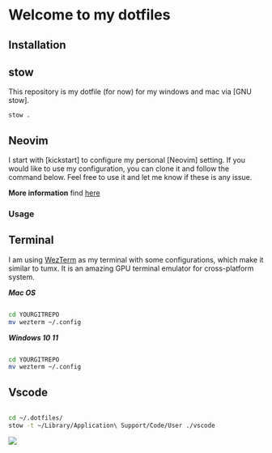 # Welcome to my dotfiles

## Installation

## stow

This repository is my dotfile (for now) for my windows and mac via [GNU stow].

```bash
stow .

```

## Neovim
I start with [kickstart] to configure my personal [Neovim] setting. If you would like to use my configuration, you can clone it and follow the command below. Feel free to use it and let me know if these is any issue.

**More information** find [here](/.config/nvim/readme.md)

### Usage
## Terminal
I am using [WezTerm](https://wezfurlong.org/wezterm/) as my terminal with some configurations, which make it similar to tumx. It is an amazing GPU terminal emulator for cross-platform system.

**_Mac OS_**

```bash

cd YOURGITREPO
mv wezterm ~/.config

```

_**Windows 10 11**_

```bash

cd YOURGITREPO
mv wezterm ~/.config

```

## Vscode

```bash

cd ~/.dotfiles/
stow -t ~/Library/Application\ Support/Code/User ./vscode

```

![](~/Desktop/01.png)


<!-- Plugins:
vim
editorConfig
Error Lens

custom CSS and JS
nord theme
TODO V2
WhichKey

vsnetrew
FindInFaster
OpenInExternalApp

Prettier -->


<!-- ## Emacs

```bash
# add the submodule
git submodule add https://github.com/WeiTing1991/wtemacs.git .emacs.d

git submodule update --init --recursive

git submodule update --remote --merge

```
Please find more information [here](./Emacs.org).

## Zed
please find more infomation [here](). -->
